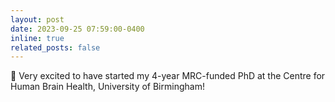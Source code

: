 ```yaml
---
layout: post
date: 2023-09-25 07:59:00-0400
inline: true
related_posts: false
---
```


🎉 Very excited to have started my 4-year MRC-funded PhD at the Centre for Human Brain Health, University of Birmingham! 
